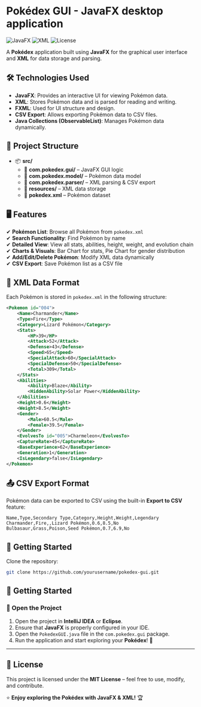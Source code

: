 # Pokédex GUI - JavaFX desktop application

![JavaFX](https://img.shields.io/badge/JavaFX-UI-blue) ![XML](https://img.shields.io/badge/XML-Data-orange) ![License](https://img.shields.io/badge/license-MIT-green)

A **Pokédex** application built using **JavaFX** for the graphical user interface and **XML** for data storage and parsing.

## 🛠️ Technologies Used
- **JavaFX**: Provides an interactive UI for viewing Pokémon data.
- **XML**: Stores Pokémon data and is parsed for reading and writing.
- **FXML**: Used for UI structure and design.
- **CSV Export**: Allows exporting Pokémon data to CSV files.
- **Java Collections (ObservableList)**: Manages Pokémon data dynamically.

## 📂 Project Structure

- 📦 **src/**
  - 📂 **com.pokedex.gui/** – JavaFX GUI logic
  - 📂 **com.pokedex.model/** – Pokémon data model
  - 📂 **com.pokedex.parser/** – XML parsing & CSV export
  - 📂 **resources/** – XML data storage
  - 📜 **pokedex.xml** – Pokémon dataset

## 🖥️ Features
✔ **Pokémon List**: Browse all Pokémon from `pokedex.xml`  
✔ **Search Functionality**: Find Pokémon by name  
✔ **Detailed View**: View all stats, abilities, height, weight, and evolution chain  
✔ **Charts & Visuals**: Bar Chart for stats, Pie Chart for gender distribution  
✔ **Add/Edit/Delete Pokémon**: Modify XML data dynamically  
✔ **CSV Export**: Save Pokémon list as a CSV file  

## 📜 XML Data Format
Each Pokémon is stored in `pokedex.xml` in the following structure:

```xml
<Pokemon id="004">
    <Name>Charmander</Name>
    <Type>Fire</Type>
    <Category>Lizard Pokémon</Category>
    <Stats>
        <HP>39</HP>
        <Attack>52</Attack>
        <Defense>43</Defense>
        <Speed>65</Speed>
        <SpecialAttack>60</SpecialAttack>
        <SpecialDefense>50</SpecialDefense>
        <Total>309</Total>
    </Stats>
    <Abilities>
        <Ability>Blaze</Ability>
        <HiddenAbility>Solar Power</HiddenAbility>
    </Abilities>
    <Height>0.6</Height>
    <Weight>8.5</Weight>
    <Gender>
        <Male>60.5</Male>
        <Female>39.5</Female>
    </Gender>
    <EvolvesTo id="005">Charmeleon</EvolvesTo>
    <CaptureRate>45</CaptureRate>
    <BaseExperience>62</BaseExperience>
    <Generation>1</Generation>
    <IsLegendary>false</IsLegendary>
</Pokemon>
```

## 📤 CSV Export Format

Pokémon data can be exported to CSV using the built-in **Export to CSV** feature:

```csv
Name,Type,Secondary Type,Category,Height,Weight,Legendary
Charmander,Fire,,Lizard Pokémon,0.6,8.5,No
Bulbasaur,Grass,Poison,Seed Pokémon,0.7,6.9,No
```

## 🚀 Getting Started

Clone the repository:

```sh
git clone https://github.com/yourusername/pokedex-gui.git
```

## 🚀 Getting Started

### 📂 Open the Project
1. Open the project in **IntelliJ IDEA** or **Eclipse**.
2. Ensure that **JavaFX** is properly configured in your IDE.
3. Open the `PokedexGUI.java` file in the `com.pokedex.gui` package.
4. Run the application and start exploring your **Pokédex**! 🎉

---

## 📄 License

This project is licensed under the **MIT License** – feel free to use, modify, and contribute.  

⭐ **Enjoy exploring the Pokédex with JavaFX & XML!** 🏆
